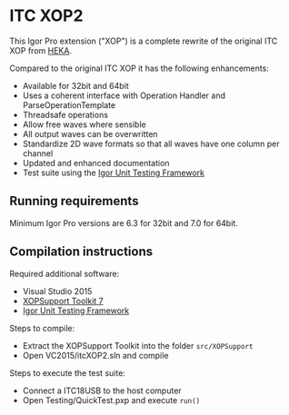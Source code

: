 # ITC XOP2

This Igor Pro extension ("XOP") is a complete rewrite of the original ITC XOP from [HEKA](http://heka.com/downloads/downloads_main.html#down_xops).

Compared to the original ITC XOP it has the following enhancements:

  - Available for 32bit and 64bit
  - Uses a coherent interface with Operation Handler and
    ParseOperationTemplate
  - Threadsafe operations
  - Allow free waves where sensible
  - All output waves can be overwritten
  - Standardize 2D wave formats so that all waves have one column
    per channel
  - Updated and enhanced documentation
  - Test suite using the [Igor Unit Testing Framework](http://www.igorexchange.com/project/unitTesting)

## Running requirements
Minimum Igor Pro versions are 6.3 for 32bit and 7.0 for 64bit.

## Compilation instructions

Required additional software:

- Visual Studio 2015
- [XOPSupport Toolkit 7](https://www.wavemetrics.com/products/xoptoolkit/xoptoolkit.htm)
- [Igor Unit Testing Framework](http://www.igorexchange.com/project/unitTesting)

Steps to compile:

- Extract the XOPSupport Toolkit into the folder `src/XOPSupport`
- Open VC2015/itcXOP2.sln and compile

Steps to execute the test suite:

- Connect a ITC18USB to the host computer
- Open Testing/QuickTest.pxp and execute `run()`
